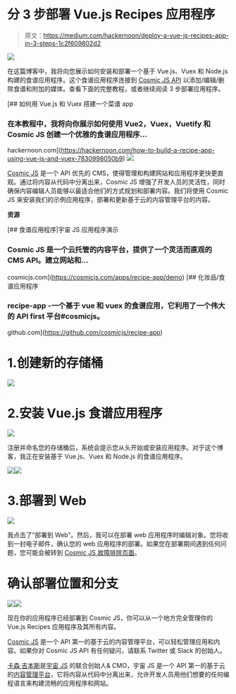 # 分 3 步部署 Vue.js Recipes 应用程序

> 原文：<https://medium.com/hackernoon/deploy-a-vue-js-recipes-app-in-3-steps-1c2f609802d2>

![](img/442947459b02309856cfe7933b713479.png)

在这篇博客中，我将向您展示如何安装和部署一个基于 Vue.js、Vuex 和 Node.js 构建的食谱应用程序。这个食谱应用程序连接到 [Cosmic JS API](https://cosmicjs.com/) 以添加/编辑/删除食谱和附加的媒体。查看下面的完整教程，或者继续阅读 3 步部署应用程序。

[](https://hackernoon.com/how-to-build-a-recipe-app-using-vue-js-and-vuex-7830998050b9) [## 如何用 Vue.js 和 Vuex 搭建一个菜谱 app

### 在本教程中，我将向你展示如何使用 Vue2，Vuex，Vuetify 和 Cosmic JS 创建一个优雅的食谱应用程序…

hackernoon.com](https://hackernoon.com/how-to-build-a-recipe-app-using-vue-js-and-vuex-7830998050b9) ![](img/813fd71a2573a98169db3146911b8424.png)

[Cosmic JS](https://cosmicjs.com/) 是一个 API 优先的 CMS，使得管理和构建网站和应用程序更快更直观。通过将内容从代码中分离出来，Cosmic JS 增强了开发人员的灵活性，同时确保内容编辑人员能够以最适合他们的方式规划和部署内容。我们将使用 Cosmic JS 来安装我们的示例应用程序，部署和更新基于云的内容管理平台的内容。

**资源**

[](https://cosmicjs.com/apps/recipe-app/demo) [## 食谱应用程序|宇宙 JS 应用程序演示

### Cosmic JS 是一个云托管的内容平台，提供了一个灵活而直观的 CMS API。建立网站和…

cosmicjs.com](https://cosmicjs.com/apps/recipe-app/demo) [](https://github.com/cosmicjs/recipe-app) [## 化妆品/食谱应用程序

### recipe-app -一个基于 vue 和 vuex 的食谱应用，它利用了一个伟大的 API first 平台#cosmicjs。

github.com](https://github.com/cosmicjs/recipe-app) 

# 1.创建新的存储桶

![](img/ef502aabc68f1e7382ee8eaa2472b50b.png)

# 2.安装 Vue.js 食谱应用程序

![](img/d36624961950b74a0481748774e5ad70.png)

注册并命名您的存储桶后，系统会提示您从头开始或安装应用程序。对于这个博客，我正在安装基于 Vue.js、Vuex 和 Node.js 的食谱应用程序。

![](img/15daffb804879e624d60f07d7ab92d78.png)![](img/4413d1863007df2e9360ad31705d6df4.png)

# 3.部署到 Web

![](img/8dcacc6e273d93de99d73943b6e46be7.png)

我点击了“部署到 Web”。然后，我可以在部署 web 应用程序时编辑对象。您将收到一封电子邮件，确认您的 web 应用程序的部署。如果您在部署期间遇到任何问题，您可能会被转到 [Cosmic JS 故障排除页面](https://cosmicjs.com/troubleshooting)。

# 确认部署位置和分支

![](img/00fcba3f38c378bee9704fb112c08cac.png)![](img/976175cc974dc5340cca786492855e4e.png)

现在你的应用程序已经部署到 Cosmic JS，你可以从一个地方完全管理你的 Vue.js Recipes 应用程序及其所有内容。

[Cosmic JS](https://cosmicjs.com/) 是一个 API 第一的基于云的内容管理平台，可以轻松管理应用和内容。如果你对 Cosmic JS API 有任何疑问，请联系 Twitter 或 Slack 的创始人。

[卡森·吉本斯](https://twitter.com/carsoncgibbons)是[宇宙 JS](https://cosmicjs.com/) 的联合创始人& CMO，宇宙 JS 是一个 API 第一的基于云的[内容管理平台](https://cosmicjs.com/)，它将内容从代码中分离出来，允许开发人员用他们想要的任何编程语言来构建流畅的应用程序和网站。